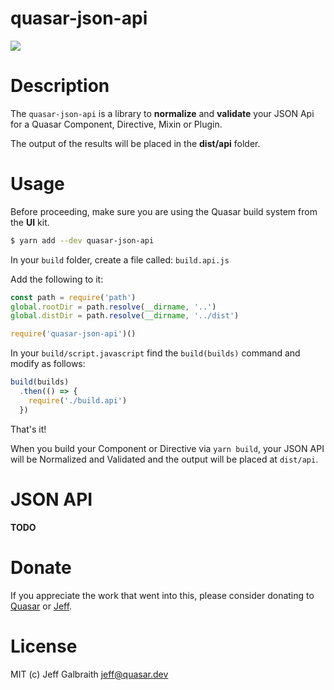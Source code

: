 # quasar-json-api

<img src="https://img.shields.io/npm/v/quasar-json-api.svg?label=quasar-json-api">

# Description
The `quasar-json-api` is a library to **normalize** and **validate** your JSON Api for a Quasar Component, Directive, Mixin or Plugin.

The output of the results will be placed in the **dist/api** folder.


# Usage

Before proceeding, make sure you are using the Quasar build system from the **UI** kit.

```bash
$ yarn add --dev quasar-json-api
```

In your `build` folder, create a file called: `build.api.js`

Add the following to it:

```js
const path = require('path')
global.rootDir = path.resolve(__dirname, '..')
global.distDir = path.resolve(__dirname, '../dist')

require('quasar-json-api')()
```

In your `build/script.javascript` find the `build(builds)` command and modify as follows:

```js
build(builds)
  .then(() => {
    require('./build.api')
  })
```

That's it!

When you build your Component or Directive via `yarn build`, your JSON API will be Normalized and Validated and the output will be placed at `dist/api`.

# JSON API
**TODO**

# Donate
If you appreciate the work that went into this, please consider donating to [Quasar](https://donate.quasar.dev) or [Jeff](https://github.com/sponsors/hawkeye64).

# License
MIT (c) Jeff Galbraith <jeff@quasar.dev>
